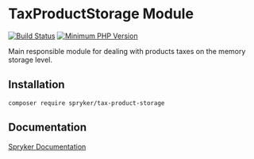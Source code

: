 # TaxProductStorage Module
[![Build Status](https://travis-ci.org/spryker/tax-product-storage.svg)](https://travis-ci.org/spryker/tax-product-storage)
[![Minimum PHP Version](https://img.shields.io/badge/php-%3E%3D%207.3-8892BF.svg)](https://php.net/)

Main responsible module for dealing with products taxes on the memory storage level.

## Installation

```
composer require spryker/tax-product-storage
```

## Documentation

[Spryker Documentation](https://documentation.spryker.com/module_guide/overview.htm)
